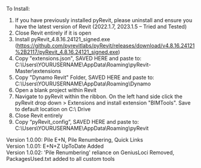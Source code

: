 To Install:

1.	If you have previously installed pyRevit, please uninstall and ensure you have the latest version of Revit (2022.1.7, 2023.1.5 – Tried and Tested)
2.	Close Revit entirely if it is open
3.	Install pyRevit_4.8.16.24121_signed.exe (https://github.com/pyrevitlabs/pyRevit/releases/download/v4.8.16.24121%2B2117/pyRevit_4.8.16.24121_signed.exe)
4.	Copy "extensions.json", SAVED HERE and paste to: C:\Users\YOURUSERNAME\AppData\Roaming\pyRevit-Master\extensions
5.	Copy "Dynamo Revit" Folder, SAVED HERE and paste to: C:\Users\YOURUSERNAME\AppData\Roaming\Dynamo
6.	Open a blank project within Revit
7.	Navigate to pyRevit within the ribbon. On the left hand side click the pyRevit drop down > Extensions and install extension "BIMTools". Save to default location on C:\ Drive
8.	Close Revit entirely
9.	Copy “pyRevit_config”, SAVED HERE and paste to: C:\Users\YOURUSERNAME\AppData\Roaming\pyRevit


Version 1.0.00: Pile E+N, Pile Renumbering, Quick Links \
Version 1.0.01: E+N+Z UpToDate Added \
Version 1.0.02: 'Pile Renumbering' reliance on GeniusLoci Removed, PackagesUsed.txt added to all custom tools

